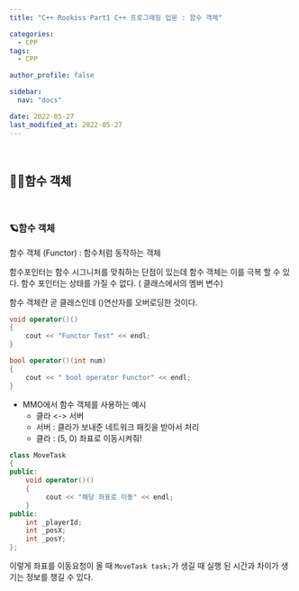 ```yaml
---
title: "C++ Rookiss Part1 C++ 프로그래밍 입문 : 함수 객체"

categories:
  - CPP
tags:
  - CPP

author_profile: false

sidebar:
  nav: "docs"

date: 2022-05-27
last_modified_at: 2022-05-27
---
```


<br>

## 🙇‍♀️함수 객체


<br>


### 🪐함수 객체

함수 객체 (Functor) : 함수처럼 동작하는 객체

함수포인터는 함수 시그니처를 맞춰하는 단점이 있는데 함수 객체는 이를 극복 할 수 있다.
함수 포인터는 상태를 가질 수 없다. ( 클래스에서의 멤버 변수)

함수 객체란 곧 클래스인데 ()연산자를 오버로딩한 것이다.

```cpp
void operator()()
{
    cout << "Functor Test" << endl;
}

bool operator()(int num)
{
    cout << " bool operator Functor" << endl;
}
```

* MMO에서 함수 객체를 사용하는 예시
    - 클라 <-> 서버
    - 서버 : 클라가 보내준 네트워크 패킷을 받아서 처리
    - 클라 : (5, 0) 좌표로 이동시켜줘!

```cpp
class MoveTask
{
public:
    void operator()()
    {
         cout << "해당 좌표로 이동" << endl;
    }
public:
    int _playerId;
    int _posX;
    int _posY;
};
```

이렇게 좌표를 이동요청이 올 때 
`MoveTask task;`가 생길 때 실행 된 시간과 차이가 생기는 정보를 챙길 수 있다.